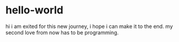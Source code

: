 # hello-world

hi 
i am exited for this new journey, i hope i can make it to the end.
my second love from now has to be programming.
